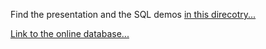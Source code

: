 Find the presentation and the SQL demos [in this direcotry...](https://github.com/Marchev-Science/summer-school-2021/tree/main/Sergey_Vichev)

[Link to the online database...](https://sqliteonline.com/#fiddle=2a274f431f1e435e4db0ccd1e0891834534a37dac6e557f40d1d4bed156556bb)
